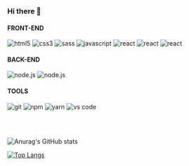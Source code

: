### Hi there 👋

#### FRONT-END
<p>
  <img alt="html5" src="https://img.shields.io/badge/html5%20-E34F26.svg?&style=for-the-badge&logo=html5&logoColor=white" />
  <img alt="css3" src="https://img.shields.io/badge/css3%20-48B0F1.svg?&style=for-the-badge&logo=css3&logoColor=white" />
  <img alt="sass" src="https://img.shields.io/badge/sass%20-CC6699.svg?&style=for-the-badge&logo=sass&logoColor=%2320232a" />
  <img alt="javascript" src="https://img.shields.io/badge/javascript es6+%20-%2320232a.svg?&style=for-the-badge&logo=javascript&logoColor=F7DF1E" />
  <img alt="react" src="https://img.shields.io/badge/react%20-%2320232a.svg?&style=for-the-badge&logo=react&logoColor=%2361DAFB" />
  <img alt="react" src="https://img.shields.io/badge/angular%20-E23237.svg?&style=for-the-badge&logo=angularjs&logoColor=white" />
  <img alt="react" src="https://img.shields.io/badge/typescript%20-3178C6.svg?&style=for-the-badge&logo=typescript&logoColor=white" />
</p>

#### BACK-END
<p>
  <img alt="node.js" src="https://img.shields.io/badge/node.js%20-339933.svg?&style=for-the-badge&logo=node.js&logoColor=white" />
  <img alt="node.js" src="https://img.shields.io/badge/mongoDB%20-47A248.svg?&style=for-the-badge&logo=mongodb&logoColor=white" />
</p>
  
#### TOOLS
<p>
  <img alt="git" src="https://img.shields.io/badge/git%20-%2320232a.svg?&style=for-the-badge&logo=git&logoColor=F05032" />
  <img alt="npm" src="https://img.shields.io/badge/npm%20-%2320232a.svg?&style=for-the-badge&logo=npm&logoColor=CB3837" />
  <img alt="yarn" src="https://img.shields.io/badge/yarn%20-%2320232a.svg?&style=for-the-badge&logo=yarn&logoColor=2C8EBB" />
  <img alt="vs code" src="https://img.shields.io/badge/vs%20code%20-%2320232a.svg?&style=for-the-badge&logo=visualstudiocode&logoColor=007ACC" />
</p>
<br><br>

![Anurag's GitHub stats](https://github-readme-stats.vercel.app/api?username=michakow&theme=radical&show_icons=true)

[![Top Langs](https://github-readme-stats.vercel.app/api/top-langs/?username=michakow&layout=compact&theme=radical)](https://github.com/anuraghazra/github-readme-stats)

<!--
**michakow/michakow** is a ✨ _special_ ✨ repository because its `README.md` (this file) appears on your GitHub profile.

Here are some ideas to get you started:

- 🔭 I’m currently working on ...
- 🌱 I’m currently learning ...
- 👯 I’m looking to collaborate on ...
- 🤔 I’m looking for help with ...
- 💬 Ask me about ...
- 📫 How to reach me: ...
- 😄 Pronouns: ...
- ⚡ Fun fact: ...
-->
